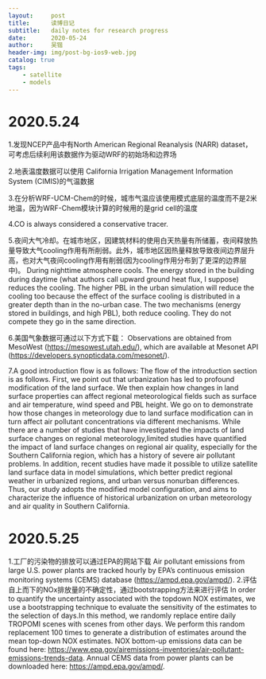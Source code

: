 ```yaml
---
layout:     post
title:      读博日记
subtitle:   daily notes for research progress
date:       2020-05-24
author:     吴锴
header-img: img/post-bg-ios9-web.jpg
catalog: true
tags:
    - satellite
    - models
---
```


# 2020.5.24
1.发现NCEP产品中有North American Regional Reanalysis (NARR) dataset，可考虑后续利用该数据作为驱动WRF的初始场和边界场

2.地表温度数据可以使用 California Irrigation Management Information System (CIMIS)的气温数据

3.在分析WRF-UCM-Chem的时候，城市气温应该使用模式底层的温度而不是2米地温，因为WRF-Chem模块计算的时候用的是grid cell的温度

4.CO is always considered a conservative tracer.

5.夜间大气冷却。在城市地区，因建筑材料的使用白天热量有所储蓄，夜间释放热量导致大气cooling作用有所削弱。此外，城市地区因热量释放导致夜间边界层升高，也对大气夜间cooling作用有削弱(因为cooling作用分布到了更深的边界层中)。
During nighttime atmosphere cools. The energy stored in the building during daytime (what authors call upward ground heat flux, I suppose) reduces the cooling. The higher PBL in the urban simulation will reduce the cooling too because the effect of the surface cooling is distributed in a greater depth than in the no-urban case. The two mechanisms (energy stored in buildings, and high PBL), both reduce cooling. They do not compete they go in the same direction.

6.美国气象数据可通过以下方式下载：
Observations are obtained from MesoWest (https://mesowest.utah.edu/), which are available at Mesonet API (https://developers.synopticdata.com/mesonet/).

7.A good introduction flow is as follows:
The flow of the introduction section is as follows. First, we point out that urbanization has led to profound modification of the land surface. We then explain how changes in land surface properties can affect regional meteorological fields such as surface and air temperature, wind speed and PBL height. We go on to demonstrate how those changes in meteorology due to land surface modification can in turn affect air pollutant concentrations via different mechanisms. While there are a number of studies that have investigated the impacts of land surface changes on regional meteorology,limited studies have quantified the impact of land surface changes on regional air quality, especially for the Southern California region, which has a history of severe air pollutant problems. In addition, recent studies have made it possible to utilize satellite land surface data in model simulations, which better predict regional weather in urbanized regions, and urban versus nonurban differences. Thus, our study adopts the modified model configuration, and aims to characterize the influence of historical urbanization on urban meteorology and air quality in Southern California.

# 2020.5.25
1.工厂的污染物的排放可以通过EPA的网站下载
Air pollutant emissions from large U.S. power plants are tracked hourly by EPA’s continuous emission monitoring systems (CEMS) database (https://ampd.epa.gov/ampd/).
2.评估自上而下的NOx排放量的不确定性，通过bootstrapping方法来进行评估
In order to quantify the uncertainty associated with the topdown NOX estimates, we use a bootstrapping technique to evaluate the sensitivity of the estimates to the selection of days.In this method, we randomly replace entire daily TROPOMI scenes with scenes from other days. We perform
this random replacement 100 times to generate a distribution of estimates around the mean top-down NOX estimates.
NOX bottom-up emissions data can be found here: https://www.epa.gov/airemissions-inventories/air-pollutant-emissions-trends-data. 
Annual CEMS data from power plants can be downloaded here: https://ampd.epa.gov/ampd/. 